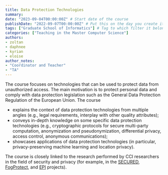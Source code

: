 ```yaml
---
title: Data Protection Technologies
summary: 
date: "2023-09-04T00:00:00Z" # Start date of the course
publishDate: "2022-09-07T00:00:00Z" # Put this on the day you create it.
tags: ["Graduate School of Informatics"] # Tag to which filter it belongs, see home/teaching.md for the filters
categories: ["Teaching in the Master Computer Science"]
authors:
- zoltan
- daphnee
- kyrian
- eloise
author_notes: 
- "Coordinator and Teacher"
- "TA"
---
```

The course focuses on technologies that can be used to protect data from unauthorized access. The main motivation is to protect personal data and comply with data protection legislation such as the General Data Protection Regulation of the European Union. The course
* explains the context of data protection technologies from multiple angles (e.g., legal requirements, interplay with other quality attributes);
* conveys in-depth knowledge on some specific data protection technologies (e.g., cryptographic protocols for secure multi-party computation, anonymization and pseudonymization, differential privacy, access control, anonymous communications);
* showcases applications of data protection technologies (in particular, privacy-preserving machine learning and location privacy).

The course is closely linked to the research performed by CCI researchers in the field of security and privacy (for example, in the [SECURED](/project/secured/), [FogProtect](/project/fogprotect), and [EPI](/project/epi) projects).